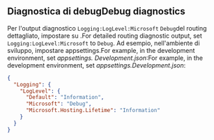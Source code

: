 ## <a name="debug-diagnostics"></a><span data-ttu-id="deff7-101">Diagnostica di debug</span><span class="sxs-lookup"><span data-stu-id="deff7-101">Debug diagnostics</span></span>

<span data-ttu-id="deff7-102">Per l'output diagnostico `Logging:LogLevel:Microsoft` `Debug`del routing dettagliato, impostare su .</span><span class="sxs-lookup"><span data-stu-id="deff7-102">For detailed routing diagnostic output, set `Logging:LogLevel:Microsoft` to `Debug`.</span></span> <span data-ttu-id="deff7-103">Ad esempio, nell'ambiente di sviluppo, impostare appsettings.For example, in the development environment, set *appsettings. Development.json*:</span><span class="sxs-lookup"><span data-stu-id="deff7-103">For example, in the development environment, set *appsettings.Development.json*:</span></span>

```JSON
{
  "Logging": {
    "LogLevel": {
      "Default": "Information",
      "Microsoft": "Debug",
      "Microsoft.Hosting.Lifetime": "Information"
    }
  }
}